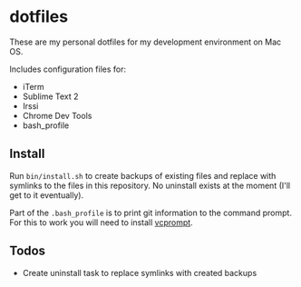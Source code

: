 dotfiles
========

These are my personal dotfiles for my development environment on Mac OS.

Includes configuration files for:
- iTerm
- Sublime Text 2
- Irssi
- Chrome Dev Tools
- bash_profile

Install
-------

Run ```bin/install.sh``` to create backups of existing files and replace with symlinks to the files in this repository. No uninstall exists at the moment (I'll get to it eventually).

Part of the ```.bash_profile``` is to print git information to the command prompt. For this to work you will need to install [vcprompt](https://github.com/djl/vcprompt).

Todos
-----

- Create uninstall task to replace symlinks with created backups